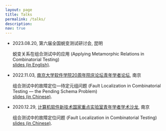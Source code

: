 ```yaml
---
layout: page
title: Talks
permalink: /talks/
description:
nav: true
---
```


- 2023.08.20, 第六届全国蜕变测试研讨会, 昆明

  蜕变关系在组合测试中的应用 (Applying Metamorphic Relations in Combinatorial Testing)<br>[slides (in English)](assets/pdf/talks/蜕变关系在组合测试中的应用.pdf).

- 2022.11.03, [南京大学软件学院20周年院庆论坛青年学者论坛](https://mp.weixin.qq.com/s/6_piM-c5P7jFoNcNBFY1YA), 南京

  组合测试中的故障定位—待定元组问题 (Fault Localization in Combinatorial Testing — the Pending Schema Problem)<br>[slides (in Chinese)](\assets\pdf\talks\组合测试中的故障定位-待定元组问题.pdf).

- 2020.12.29, [计算机软件新技术国家重点实验室青年学者学术沙龙](https://www.jscs.org.cn/x1.php?id=555), 南京

  组合测试中的故障定位问题 (Fault Localization in Combinatorial Testing)<br>[slides (in Chinese)](/assets/pdf/talks/组合测试中的故障定位问题.pdf).